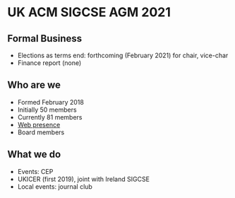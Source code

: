# UK ACM SIGCSE AGM 2021 


## Formal Business


- Elections as terms end: forthcoming (February 2021) for chair, vice-char
- Finance report (none)
    
## Who are we

- Formed February 2018
- Initially 50 members
- Currently 81 members
- [Web presence](https://uki-sigcse.hosting.acm.org/contact/)
- Board members


## What we do

- Events: CEP
- UKICER (first 2019), joint with Ireland SIGCSE
- Local events: journal club

